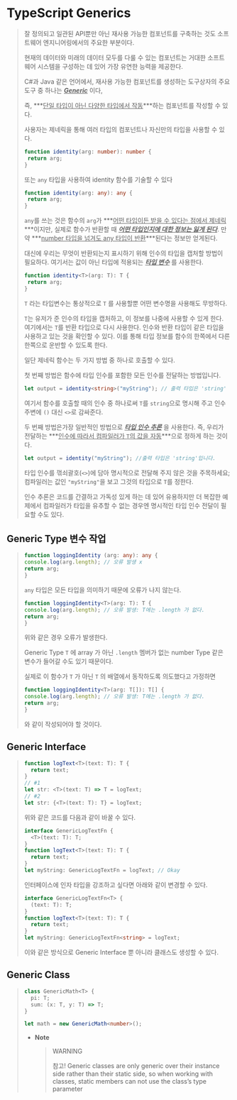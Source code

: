 # TypeScript Generics

> 잘 정의되고 일관된 API뿐만 아닌 재사용 가능한 컴포넌트를 구축하는 것도 소프트웨어 엔지니어링에서의 주요한 부분이다. 
>
> 현재의 데이터와 미래의 데이터 모두를 다룰 수 있는 컴포넌트는 거대한 소프트웨어 시스템을 구성하는 데 있어 가장 유연한 능력을 제공한다.
>
> C#과 Java 같은 언어에서, 재사용 가능한 컴포넌트를 생성하는 도구상자의 주요 도구 중 하나는 ***<u>Generic</u>*** 이다, 
>
> 즉, ***<u>단일 타입이 아닌 다양한 타입에서 작동</u>***하는 컴포넌트를 작성할 수 있다.
>
> 사용자는 제네릭을 통해 여러 타입의 컴포넌트나 자신만의 타입을 사용할 수 있다.
>
> 
>
> ```ts
> function identity(arg: number): number {
>  return arg;
> }
> ```
>
> 또는 `any` 타입을 사용하여 identity 함수를 기술할 수 있다
>
> ```ts
> function identity(arg: any): any {
>  return arg;
> }
> ```
>
> `any`를 쓰는 것은 함수의 `arg`가 ***<u>어떤 타입이든 받을 수 있다는 점에서 제네릭</u>***이지만, 실제로 함수가 반환할 때 ***<u>어떤 타입인지에 대한 정보는 잃게 된다</u>***. 만약 ***<u>number 타입을 넘겨도 any 타입이 반환</u>***된다는 정보만 얻게된다.
>
> 대신에 우리는 무엇이 반환되는지 표시하기 위해 인수의 타입을 캡처할 방법이 필요하다. 여기서는 값이 아닌 타입에 적용되는 <u>***타입 변수***</u> 를 사용한다.
>
> ```ts
> function identity<T>(arg: T): T {
>  return arg;
> }
> ```
>
> `T` 라는 타입변수는 통상적으로 `T` 를 사용할뿐 어떤 변수명을 사용해도 무방하다.
>
> `T`는 유저가 준 인수의 타입을 캡처하고, 이 정보를 나중에 사용할 수 있게 한다. 여기에서는 `T`를 반환 타입으로 다시 사용한다. 인수와 반환 타입이 같은 타입을 사용하고 있는 것을 확인할 수 있다. 이를 통해 타입 정보를 함수의 한쪽에서 다른 한쪽으로 운반할 수 있도록 한다.
>
> 일단 제네릭 함수는 두 가지 방법 중 하나로 호출할 수 있다. 
>
> 첫 번째 방법은 함수에 타입 인수를 포함한 모든 인수를 전달하는 방법입니다.
>
> ```ts
> let output = identity<string>("myString"); // 출력 타입은 'string'
> ```
>
> 여기서 함수를 호출할 때의 인수 중 하나로써 `T`를 `string`으로 명시해 주고 인수 주변에 `()` 대신 `<>`로 감싸준다.
>
> 두 번째 방법은가장 일반적인 방법으로 *<u>**타입 인수 추론**</u>* 을 사용한다.  즉, 우리가 전달하는 ***<u>인수에 따라서 컴파일러가 `T`의 값을 자동</u>***으로 정하게 하는 것이다.
>
> ```ts
> let output = identity("myString"); //출력 타입은 'string'입니다.
> ```
>
> 타입 인수를 꺾쇠괄호(`<>`)에 담아 명시적으로 전달해 주지 않은 것을 주목하세요; 컴파일러는 값인 `"myString"`을 보고 그것의 타입으로 `T`를 정한다. 
>
> 인수 추론은 코드를 간결하고 가독성 있게 하는 데 있어 유용하지만 더 복잡한 예제에서 컴파일러가 타입을 유추할 수 없는 경우엔 명시적인 타입 인수 전달이 필요할 수도 있다.

## Generic Type 변수 작업

> ```ts
> function loggingIdentity (arg: any): any {
> console.log(arg.length); // 오류 발생 x 
> return arg;
> }
> ```
>
> `any` 타입은 모든 타입을 의미하기 때문에 오류가 나지 않는다. 
>
> ```ts
> function loggingIdentity<T>(arg: T): T {
> console.log(arg.length); // 오류 발생: T에는 .length 가 없다.
> return arg;
> }
> ```
>
> 위와 같은 경우 오류가 발생한다. 
>
> Generic Type `T` 에 array 가 아닌 `.length` 멤버가 없는 number Type 같은 변수가 들어갈 수도 있기 때문이다. 
>
> 실제로 이 함수가 `T` 가 아닌 `T` 의 배열에서 동작하도록 의도했다고 가정하면
>
> ```ts
> function loggingIdentity<T>(arg: T[]): T[] {
> console.log(arg.length); // 오류 발생: T에는 .length 가 없다.
> return arg;
> }
> ```
>
>  와 같이 작성되어야 할 것이다. 

## Generic Interface

> ```ts
> function logText<T>(text: T): T {
>   return text;
> }
> // #1
> let str: <T>(text: T) => T = logText;
> // #2
> let str: {<T>(text: T): T} = logText;
> ```
>
> 위와 같은 코드를 다음과 같이 바꿀 수 있다.
>
> ```ts
> interface GenericLogTextFn {
>   <T>(text: T): T;
> }
> function logText<T>(text: T): T {
>   return text;
> }
> let myString: GenericLogTextFn = logText; // Okay
> ```
>
> 인터페이스에 인자 타입을 강조하고 싶다면 아래와 같이 변경할 수 있다.
>
> ```ts
> interface GenericLogTextFn<T> {
>   (text: T): T;
> }
> function logText<T>(text: T): T {
>   return text;
> }
> let myString: GenericLogTextFn<string> = logText;
> ```
>
> 이와 같은 방식으로 Generic Interface 뿐 아니라 클래스도 생성할 수 있다. 

## Generic Class

> ```ts
> class GenericMath<T> {
>   pi: T;
>   sum: (x: T, y: T) => T;
> }
> 
> let math = new GenericMath<number>();
> ```
>
> * **Note**
>
>   > WARNING
>   >
>   > 참고! Generic classes are only generic over their instance side rather than their static side, so when working with classes, static members can not use the class’s type parameter



